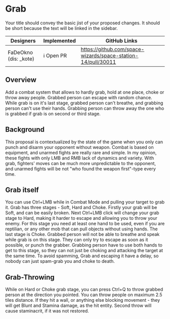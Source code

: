 # Grab

Your title should convey the basic jist of your proposed changes. It should be short because the text will be linked in the sidebar.

| Designers | Implemented | GitHub Links |
|---|---|---|
| FaDeOkno (dis: _kote) | :information_source: Open PR | https://github.com/space-wizards/space-station-14/pull/30011 |

## Overview

Add a combat system that allows to hardly grab, hold at one place, choke or throw away people. Grabbed person can escape with random chance.
While grab is on it's last stage, grabbed person can't breathe, and grabbing person can't use their hands.
Grabbing person can throw away the one who is grabbed if grab is on second or third stage.

## Background

This proposal is contextualized by the state of the game when you only can punch and disarm your opponent without weapon. Combat is based on equipment, and unarmed fights are really rare and simple. In my opinion, these fights with only LMB and RMB lack of dynamics and variety. With grab, fighters' moves can be much more unpredictable to the opponent, and unarmed fights will be not "who found the weapon first"-type every time.

## Grab itself

You can use Ctrl+LMB while in Combat Mode and pulling your target to grab it. Grab has three stages - Soft, Hard and Choke. Firstly your grab will be Soft, and can be easily broken. 
Next Ctrl+LMB click will change your grab stage to Hard, making it harder to escape and allowing you to throw your enemy. For this stage you need at least one hand to be used, even if you are reptilian, or any other mob that can pull objects without using hands.
The last stage is Choke. Grabbed person will not be able to breathe and speak while grab is on this stage. They can only try to escape as soon as it possible, or punch the grabber. Grabbing person have to use both hands to get to this stage, so they can not just be choking and attacking the target at the same time.
To avoid spamming, Grab and escaping it have a delay, so nobody can just spam-grab you and choke to death.

## Grab-Throwing

While on Hard or Choke grab stage, you can press Ctrl+Q to throw grabbed person at the direction you pointed. You can throw people on maximum 2.5 tiles distance. If they hit a wall, or anything else blocking movement - they will get Blunt and Stamina damage, as the hit entity. Second throw will cause staminacrit, if it was not restored.
